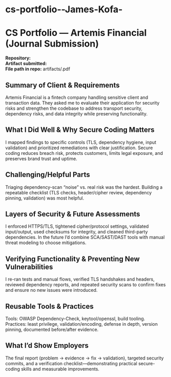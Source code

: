 # cs-portfolio--James-Kofa-
# CS Portfolio — Artemis Financial (Journal Submission)

**Repository:** <paste your GitHub repo URL>  
**Artifact submitted:** <Vulnerability Assessment Report OR Practices for Secure Software Report>  
**File path in repo:** artifacts/<your-file-name>.pdf

## Summary of Client & Requirements
Artemis Financial is a fintech company handling sensitive client and transaction data. They asked me to evaluate their application for security risks and strengthen the codebase to address transport security, dependency risks, and data integrity while preserving functionality.

## What I Did Well & Why Secure Coding Matters
I mapped findings to specific controls (TLS, dependency hygiene, input validation) and prioritized remediations with clear justification. Secure coding reduces breach risk, protects customers, limits legal exposure, and preserves brand trust and uptime.

## Challenging/Helpful Parts
Triaging dependency-scan “noise” vs. real risk was the hardest. Building a repeatable checklist (TLS checks, header/cipher review, dependency pinning, validation) was most helpful.

## Layers of Security & Future Assessments
I enforced HTTPS/TLS, tightened cipher/protocol settings, validated input/output, used checksums for integrity, and cleaned third-party dependencies. In the future I’d combine SCA/SAST/DAST tools with manual threat modeling to choose mitigations.

## Verifying Functionality & Preventing New Vulnerabilities
I re-ran tests and manual flows, verified TLS handshakes and headers, reviewed dependency reports, and repeated security scans to confirm fixes and ensure no new issues were introduced.

## Reusable Tools & Practices
Tools: OWASP Dependency-Check, keytool/openssl, build tooling.  
Practices: least privilege, validation/encoding, defense in depth, version pinning, documented before/after evidence.

## What I’d Show Employers
The final report (problem → evidence → fix → validation), targeted security commits, and a verification checklist—demonstrating practical secure-coding skills and measurable improvements.
